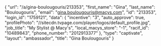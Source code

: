 {
    "url": "\/a\/gina-boulougouris\/213353",
    "first_name": "Gina",
    "last_name": "Boulougouris",
    "email": "gina.boulougouris@macys.com",
    "id": "213353",
    "login_id": "1759121",
    "data": {
        "incentive": "3",
        "auto_approve": true,
        "profilePhoto": "\/\/sitecdn.tvpage.com\/player\/logos\/default_profile.jpg",
        "job_title": "My Stylist @ Macy's",
        "local_macys_store": "-1",
        "racif_id": "10489843",
        "phone_number": "2012913377"
    },
    "type": "captivate",
    "layout": "ambassador",
    "title": "Gina Boulougouris"
}